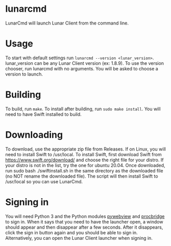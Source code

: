 # lunarcmd
LunarCmd will launch Lunar Client from the command line.
# Usage
To start with default settings run `lunarcmd --version <lunar_version>`. lunar_version can be any Lunar Client version (ex: 1.8.9). To use the version chooser, run lunarcmd with no arguments. You will be asked to choose a version to launch.
# Building
To build, run `make`. To install after building, run `sudo make install`. You will need to have Swift installed to build.
# Downloading
To download, use the appropriate zip file from Releases. If on Linux, you will need to install Swift to /usr/local. To install Swift, first download Swift from https://www.swift.org/download/ and choose the right file for your distro. If your distro is not in the list, try the one for ubuntu 20.04. Once downloaded, run sudo bash ./swiftinstall.sh in the same directory as the downloaded file (no NOT rename the downloaded file). The script will then install Swift to /usr/local so you can use LunarCmd.

# Signing in
You will need Python 3 and the Python modules [pywebview](https://pypi.org/project/pywebview/) and [procbridge](https://pypi.org/project/procbridge/) to sign in. When it says that you need to have the launcher open, a window should appear and then disappear after a few seconds. After it disappears, click the sign in button again and you should be able to sign in. Alternatively, you can open the Lunar Client launcher when signing in.
